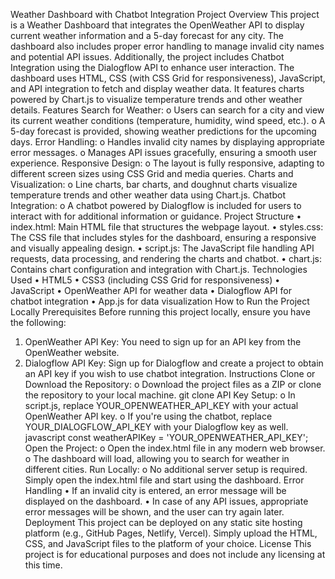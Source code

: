 Weather Dashboard with Chatbot Integration
Project Overview
This project is a Weather Dashboard that integrates the OpenWeather API to display current weather information and a 5-day forecast for any city. The dashboard also includes proper error handling to manage invalid city names and potential API issues. Additionally, the project includes Chatbot Integration using the Dialogflow API to enhance user interaction.
The dashboard uses HTML, CSS (with CSS Grid for responsiveness), JavaScript, and API integration to fetch and display weather data. It features charts powered by Chart.js to visualize temperature trends and other weather details.
Features
Search for Weather:
o	Users can search for a city and view its current weather conditions (temperature, humidity, wind speed, etc.).
o	A 5-day forecast is provided, showing weather predictions for the upcoming days.
Error Handling:
o	Handles invalid city names by displaying appropriate error messages.
o	Manages API issues gracefully, ensuring a smooth user experience.
Responsive Design:
o	The layout is fully responsive, adapting to different screen sizes using CSS Grid and media queries.
Charts and Visualization:
o	Line charts, bar charts, and doughnut charts visualize temperature trends and other weather data using Chart.js.
Chatbot Integration:
o	A chatbot powered by Dialogflow is included for users to interact with for additional information or guidance.
Project Structure
•	index.html: Main HTML file that structures the webpage layout.
•	styles.css: The CSS file that includes styles for the dashboard, ensuring a responsive and visually appealing design.
•	script.js: The JavaScript file handling API requests, data processing, and rendering the charts and chatbot.
•	chart.js: Contains chart configuration and integration with Chart.js.
Technologies Used
•	HTML5
•	CSS3 (including CSS Grid for responsiveness)
•	JavaScript
•	OpenWeather API for weather data
•	Dialogflow API for chatbot integration
•	App.js for data visualization
How to Run the Project Locally
Prerequisites
Before running this project locally, ensure you have the following:
1.	OpenWeather API Key: You need to sign up for an API key from the OpenWeather website.
2.	Dialogflow API Key: Sign up for Dialogflow and create a project to obtain an API key if you wish to use chatbot integration.
Instructions
Clone or Download the Repository:
o	Download the project files as a ZIP or clone the repository to your local machine.
git clone <repository-url>
API Key Setup:
o	In script.js, replace YOUR_OPENWEATHER_API_KEY with your actual OpenWeather API key.
o	If you're using the chatbot, replace YOUR_DIALOGFLOW_API_KEY with your Dialogflow key as well.
javascript
const weatherAPIKey = 'YOUR_OPENWEATHER_API_KEY';
Open the Project:
o	Open the index.html file in any modern web browser.
o	The dashboard will load, allowing you to search for weather in different cities.
Run Locally:
o	No additional server setup is required. Simply open the index.html file and start using the dashboard.
Error Handling
•	If an invalid city is entered, an error message will be displayed on the dashboard.
•	In case of any API issues, appropriate error messages will be shown, and the user can try again later.
Deployment
This project can be deployed on any static site hosting platform (e.g., GitHub Pages, Netlify, Vercel). Simply upload the HTML, CSS, and JavaScript files to the platform of your choice.
License
This project is for educational purposes and does not include any licensing at this time.
